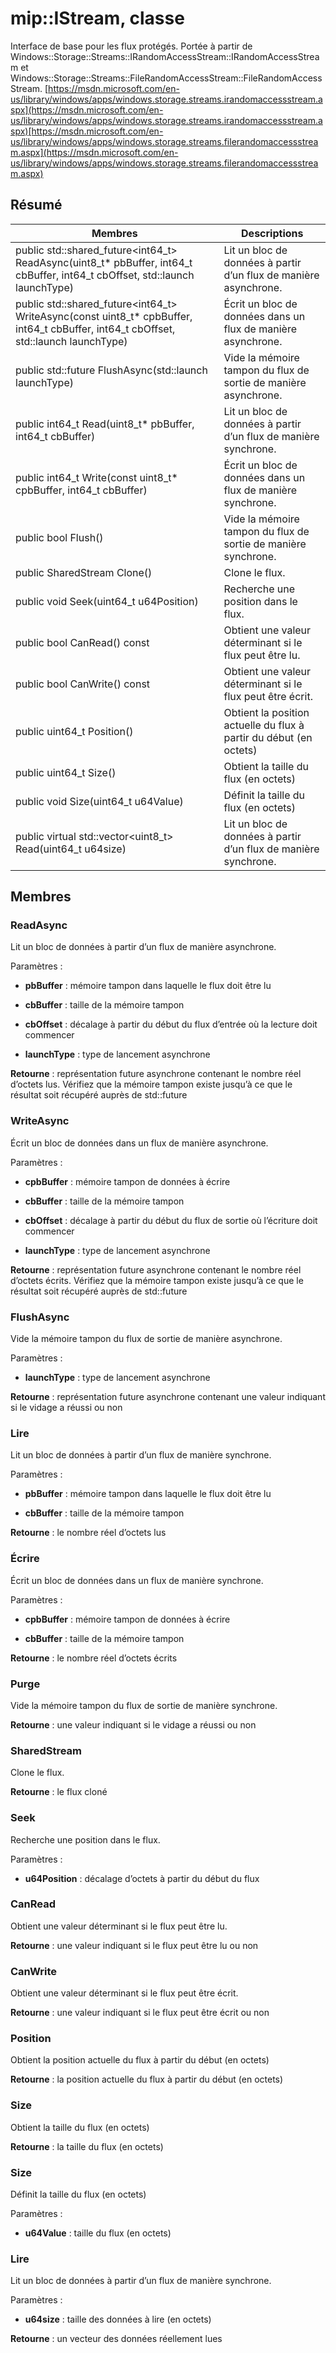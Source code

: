 # <a name="class-mipistream"></a>mip::IStream, classe 
Interface de base pour les flux protégés.
Portée à partir de Windows::Storage::Streams::IRandomAccessStream::IRandomAccessStream et Windows::Storage::Streams::FileRandomAccessStream::FileRandomAccessStream. [https://msdn.microsoft.com/en-us/library/windows/apps/windows.storage.streams.irandomaccessstream.aspx](https://msdn.microsoft.com/en-us/library/windows/apps/windows.storage.streams.irandomaccessstream.aspx)[https://msdn.microsoft.com/en-us/library/windows/apps/windows.storage.streams.filerandomaccessstream.aspx](https://msdn.microsoft.com/en-us/library/windows/apps/windows.storage.streams.filerandomaccessstream.aspx)
  
## <a name="summary"></a>Résumé
 Membres                        | Descriptions                                
--------------------------------|---------------------------------------------
public std::shared_future<int64_t> ReadAsync(uint8_t* pbBuffer, int64_t cbBuffer, int64_t cbOffset, std::launch launchType)  |  Lit un bloc de données à partir d’un flux de manière asynchrone.
public std::shared_future<int64_t> WriteAsync(const uint8_t* cpbBuffer, int64_t cbBuffer, int64_t cbOffset, std::launch launchType)  |  Écrit un bloc de données dans un flux de manière asynchrone.
public std::future<bool> FlushAsync(std::launch launchType)  |  Vide la mémoire tampon du flux de sortie de manière asynchrone.
 public int64_t Read(uint8_t* pbBuffer, int64_t cbBuffer)  |  Lit un bloc de données à partir d’un flux de manière synchrone.
 public int64_t Write(const uint8_t* cpbBuffer, int64_t cbBuffer)  |  Écrit un bloc de données dans un flux de manière synchrone.
 public bool Flush()  |  Vide la mémoire tampon du flux de sortie de manière synchrone.
 public SharedStream Clone()  |  Clone le flux.
 public void Seek(uint64_t u64Position)  |  Recherche une position dans le flux.
 public bool CanRead() const  |  Obtient une valeur déterminant si le flux peut être lu.
 public bool CanWrite() const  |  Obtient une valeur déterminant si le flux peut être écrit.
 public uint64_t Position()  |  Obtient la position actuelle du flux à partir du début (en octets)
 public uint64_t Size()  |  Obtient la taille du flux (en octets)
 public void Size(uint64_t u64Value)  |  Définit la taille du flux (en octets)
public virtual std::vector<uint8_t> Read(uint64_t u64size)  |  Lit un bloc de données à partir d’un flux de manière synchrone.
  
## <a name="members"></a>Membres
  
### <a name="readasync"></a>ReadAsync
Lit un bloc de données à partir d’un flux de manière asynchrone.

Paramètres :  
* **pbBuffer** : mémoire tampon dans laquelle le flux doit être lu 


* **cbBuffer** : taille de la mémoire tampon 


* **cbOffset** : décalage à partir du début du flux d’entrée où la lecture doit commencer 


* **launchType** : type de lancement asynchrone



  
**Retourne** : représentation future asynchrone contenant le nombre réel d’octets lus. Vérifiez que la mémoire tampon existe jusqu’à ce que le résultat soit récupéré auprès de std::future
  
### <a name="writeasync"></a>WriteAsync
Écrit un bloc de données dans un flux de manière asynchrone.

Paramètres :  
* **cpbBuffer** : mémoire tampon de données à écrire 


* **cbBuffer** : taille de la mémoire tampon 


* **cbOffset** : décalage à partir du début du flux de sortie où l’écriture doit commencer 


* **launchType** : type de lancement asynchrone



  
**Retourne** : représentation future asynchrone contenant le nombre réel d’octets écrits. Vérifiez que la mémoire tampon existe jusqu’à ce que le résultat soit récupéré auprès de std::future
  
### <a name="flushasync"></a>FlushAsync
Vide la mémoire tampon du flux de sortie de manière asynchrone.

Paramètres :  
* **launchType** : type de lancement asynchrone



  
**Retourne** : représentation future asynchrone contenant une valeur indiquant si le vidage a réussi ou non
  
### <a name="read"></a>Lire
Lit un bloc de données à partir d’un flux de manière synchrone.

Paramètres :  
* **pbBuffer** : mémoire tampon dans laquelle le flux doit être lu 


* **cbBuffer** : taille de la mémoire tampon



  
**Retourne** : le nombre réel d’octets lus
  
### <a name="write"></a>Écrire
Écrit un bloc de données dans un flux de manière synchrone.

Paramètres :  
* **cpbBuffer** : mémoire tampon de données à écrire 


* **cbBuffer** : taille de la mémoire tampon



  
**Retourne** : le nombre réel d’octets écrits
  
### <a name="flush"></a>Purge
Vide la mémoire tampon du flux de sortie de manière synchrone.

  
**Retourne** : une valeur indiquant si le vidage a réussi ou non
  
### <a name="sharedstream"></a>SharedStream
Clone le flux.

  
**Retourne** : le flux cloné
  
### <a name="seek"></a>Seek
Recherche une position dans le flux.

Paramètres :  
* **u64Position** : décalage d’octets à partir du début du flux


  
### <a name="canread"></a>CanRead
Obtient une valeur déterminant si le flux peut être lu.

  
**Retourne** : une valeur indiquant si le flux peut être lu ou non
  
### <a name="canwrite"></a>CanWrite
Obtient une valeur déterminant si le flux peut être écrit.

  
**Retourne** : une valeur indiquant si le flux peut être écrit ou non
  
### <a name="position"></a>Position
Obtient la position actuelle du flux à partir du début (en octets)

  
**Retourne** : la position actuelle du flux à partir du début (en octets)
  
### <a name="size"></a>Size
Obtient la taille du flux (en octets)

  
**Retourne** : la taille du flux (en octets)
  
### <a name="size"></a>Size
Définit la taille du flux (en octets)

Paramètres :  
* **u64Value** : taille du flux (en octets)


  
### <a name="read"></a>Lire
Lit un bloc de données à partir d’un flux de manière synchrone.

Paramètres :  
* **u64size** : taille des données à lire (en octets)



  
**Retourne** : un vecteur des données réellement lues